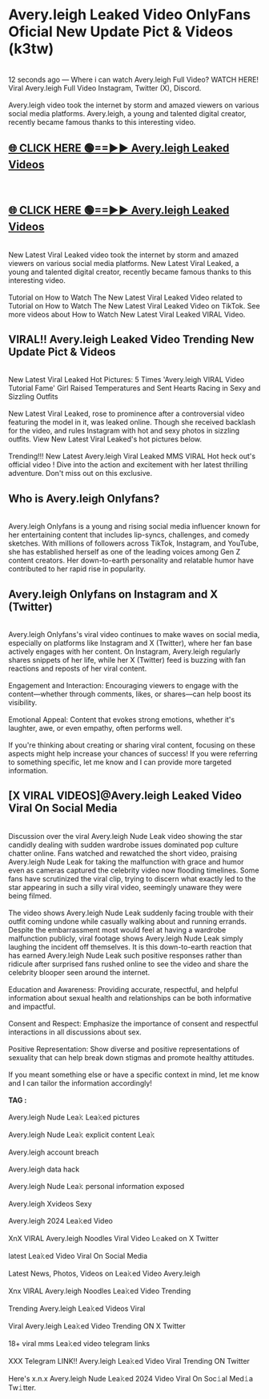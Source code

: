 # Avery.leigh Leaked Video OnlyFans Oficial New Update Pict & Videos (k3tw)
<br>
12 seconds ago — Where i can watch Avery.leigh Full Video? WATCH HERE! Viral Avery.leigh Full Video Instagram, Twitter (X), Discord.
<br><br>
Avery.leigh video took the internet by storm and amazed viewers on various social media platforms. Avery.leigh, a young and talented digital creator, recently became famous thanks to this interesting video.
<br>
<h2><a href="https://play.trustnlinepharmacy.us?title=Avery.leigh">🌐 CLICK HERE 🟢==►► Avery.leigh Leaked Videos</a></h2>
<br>
<h2><a href="https://play.trustnlinepharmacy.us?title=Avery.leigh">🌐 CLICK HERE 🟢==►► Avery.leigh Leaked Videos</a></h2>
<br>
New Latest Viral Leaked video took the internet by storm and amazed viewers on various social media platforms. New Latest Viral Leaked, a young and talented digital creator, recently became famous thanks to this interesting video.
<br><br>
Tutorial on How to Watch The New Latest Viral Leaked Video related to Tutorial on How to Watch The New Latest Viral Leaked Video on TikTok. See more videos about How to Watch New Latest Viral Leaked VIRAL Video.
<br>
<h2>VIRAL!! Avery.leigh Leaked Video Trending New Update Pict & Videos</h2>
<br>
New Latest Viral Leaked Hot Pictures: 5 Times 'Avery.leigh VIRAL Video Tutorial Fame' Girl Raised Temperatures and Sent Hearts Racing in Sexy and Sizzling Outfits
<br><br>
New Latest Viral Leaked, rose to prominence after a controversial video featuring the model in it, was leaked online. Though she received backlash for the video, and rules Instagram with hot and sexy photos in sizzling outfits. View New Latest Viral Leaked's hot pictures below.
<br><br>
Trending!!! New Latest Avery.leigh Viral Leaked MMS VIRAL Hot heck out's official video ! Dive into the action and excitement with her latest thrilling adventure. Don't miss out on this exclusive.
<br>
<h2>Who is Avery.leigh Onlyfans?</h2>
<br>
Avery.leigh Onlyfans is a young and rising social media influencer known for her entertaining content that includes lip-syncs, challenges, and comedy sketches. With millions of followers across TikTok, Instagram, and YouTube, she has established herself as one of the leading voices among Gen Z content creators. Her down-to-earth personality and relatable humor have contributed to her rapid rise in popularity.
<br>
<h2>Avery.leigh Onlyfans on Instagram and X (Twitter)</h2>
<br>
Avery.leigh Onlyfans's viral video continues to make waves on social media, especially on platforms like Instagram and X (Twitter), where her fan base actively engages with her content. On Instagram, Avery.leigh regularly shares snippets of her life, while her X (Twitter) feed is buzzing with fan reactions and reposts of her viral content.
<br><br>
Engagement and Interaction: Encouraging viewers to engage with the content—whether through comments, likes, or shares—can help boost its visibility.
<br><br>
Emotional Appeal: Content that evokes strong emotions, whether it's laughter, awe, or even empathy, often performs well.
<br><br>
If you're thinking about creating or sharing viral content, focusing on these aspects might help increase your chances of success! If you were referring to something specific, let me know and I can provide more targeted information.
<br>
<h2>[X VIRAL VIDEOS]@Avery.leigh Leaked Video Viral On Social Media</h2>
<br>
Discussion over the viral Avery.leigh Nude Leak video showing the star candidly dealing with sudden wardrobe issues dominated pop culture chatter online. Fans watched and rewatched the short video, praising Avery.leigh Nude Leak for taking the malfunction with grace and humor even as cameras captured the celebrity video now flooding timelines. Some fans have scrutinized the viral clip, trying to discern what exactly led to the star appearing in such a silly viral video, seemingly unaware they were being filmed.
<br><br>
The video shows Avery.leigh Nude Leak suddenly facing trouble with their outfit coming undone while casually walking about and running errands. Despite the embarrassment most would feel at having a wardrobe malfunction publicly, viral footage shows Avery.leigh Nude Leak simply laughing the incident off themselves. It is this down-to-earth reaction that has earned Avery.leigh Nude Leak such positive responses rather than ridicule after surprised fans rushed online to see the video and share the celebrity blooper seen around the internet.
<br><br>
Education and Awareness: Providing accurate, respectful, and helpful information about sexual health and relationships can be both informative and impactful.
<br><br>
Consent and Respect: Emphasize the importance of consent and respectful interactions in all discussions about sex.
<br><br>
Positive Representation: Show diverse and positive representations of sexuality that can help break down stigmas and promote healthy attitudes.
<br><br>
If you meant something else or have a specific context in mind, let me know and I can tailor the information accordingly!
<br><br>
<strong>TAG :</strong>
<br><br>
Avery.leigh Nude Lea𝚔 Lea𝚔ed pictures
<br><br>
Avery.leigh Nude Lea𝚔 explicit content Lea𝚔
<br><br>
Avery.leigh account breach
<br><br>
Avery.leigh data hack
<br><br>
Avery.leigh Nude Lea𝚔 personal information exposed
<br><br>
Avery.leigh Xvideos Sexy
<br><br>
Avery.leigh 2024 Lea𝚔ed Video
<br><br>
XnX VIRAL Avery.leigh Noodles Viral Video L𝚎aked on X Twitter
<br><br>
latest Lea𝚔ed Video Viral On Social Media
<br><br>
Latest News, Photos, Videos on Lea𝚔ed Video Avery.leigh
<br><br>
Xnx VIRAL Avery.leigh Noodles Lea𝚔ed Video Trending
<br><br>
Trending Avery.leigh Lea𝚔ed Videos Viral
<br><br>
Viral Avery.leigh Lea𝚔ed Video Trending ON X Twitter
<br><br>
18+ viral mms Lea𝚔ed video telegram links
<br><br>
XXX Telegram LINK!! Avery.leigh Lea𝚔ed Video Viral Trending ON Twitter
<br><br>
Here's x.n.x Avery.leigh Nude Lea𝚔ed 2024 Video Viral On Soc𝚒al Med𝚒a Tw𝚒tter.
